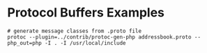 # Protocol Buffers Examples

````
# generate message classes from .proto file
protoc --plugin=../contrib/protoc-gen-php addressbook.proto --php_out=php -I . -I /usr/local/include
````
